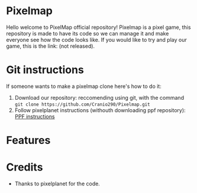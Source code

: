 # Pixelmap
Hello welcome to PixelMap official repository! Pixelmap is a pixel game, this repository is made to have its code so we can manage it and make everyone see how the code looks like. If you would like to try and play our game, this is the link: (not released).

# Git instructions
If someone wants to make a pixelmap clone here's how to do it:
1. Download our repository: reccomending using git, with the command ``git clone https://github.com/Cranio290/Pixelmap.git``
2. Follow pixelplanet instructions (withouth downloading ppf repository): [PPF instructions](https://git.pixelplanet.fun/ppfun/pixelplanet/src/branch/master/README.md)

# Features 

# Credits
- Thanks to pixelplanet for the code.
